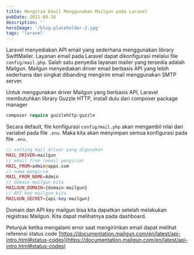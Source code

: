 ```yaml
---
title: Mengirim Email Menggunakan Mailgun pada Laravel
pubDate: 2021-09-18
description: ''
heroImage: '/blog-placeholder-2.jpg'
tags: 'laravel'
---
```


Laravel menyediakan API email yang sederhana menggunakan library SwiftMailer. 
Layanan email pada Laravel dapat dikonfigurasi melalui file `config/mail.php`. 
Salah satu penyedia layanan mailer yang tersedia adalah Mailgun. 
Mailgun menyediakan driver email berbasis API yang lebih sederhana dan singkat 
dibanding mengirim email menggunakan SMTP server. 

Untuk menggunakan driver Mailgun yang berbasis API, Laravel membutuhkan 
library Guzzle HTTP, install dulu dari composer package manager

```php
composer require guzzlehttp/guzzle
```

Secara default, file konfigurasi `config/mail.php` akan mengambil nilai 
dari variabel pada file `.env`. Maka kita akan menyimpan semua konfigurasi pada file `.env`. 

```php
// setting mail driver yang digunakan
MAIL_DRIVER=mailgun
// email from (email pengirim)
MAIL_FROM=admin@apps.com
// nama pengirim
MAIL_FROM_NAME=Admin
// domain mailgun kita
MAILGUN_DOMAIN={domain-mailgun}
// API key mailgun kita
MAILGUN_SECRET={api-key-mailgun}
```

Domain dan API key mailgun bisa kita dapatkan setelah melakukan registrasi Mailgun.
Kita dapat melihatnya pada dashboard.

Petunjuk ketika mengalami error saat mengirimkan email dapat melihat referensi status code [https://documentation.mailgun.com/en/latest/api-intro.html#status-codes](https://documentation.mailgun.com/en/latest/api-intro.html#status-codes)